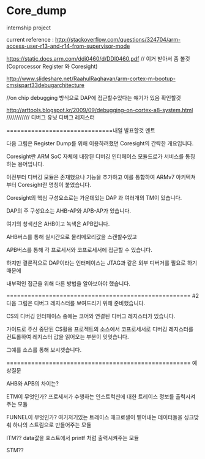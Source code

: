 # Core_dump
internship project


current reference : http://stackoverflow.com/questions/324704/arm-access-user-r13-and-r14-from-supervisor-mode


https://static.docs.arm.com/ddi0460/d/DDI0460.pdf // 이거 받아서 좀 볼것 (Coprocessor Register 와 Coresight)

http://www.slideshare.net/RaahulRaghavan/arm-cortex-m-bootup-cmsispart33debugarchitecture

//on chip debugging 방식으로 DAP에 접근할수있다는 얘기가 있음 확인할것


http://arttools.blogspot.kr/2009/09/debugging-on-cortex-a8-system.html
//////////// 디버그 유닛 디버그 레지스터




==============================내일 발표할것 멘트

다음 그림은 Register Dump를 위해 이용하려했던 Coresight의 간략한 개요입니다.

Coresight란 ARM SoC 자체에 내장된 디버깅 인터페이스 모듈드로가 서비스를 통칭하는 용어입니다.

이전부터 디버깅 모듈은 존재했으나 기능을 추가하고 이를 통합하여 ARMv7 아키텍쳐부터 Coresight란 명칭이 붙었습니다.

Coresight의 핵심 구성요소로는 가운데있는 DAP 과 여러개의 TM이 있습니다.


DAP의 주 구성요소는 AHB-AP와 APB-AP가 있습니다.

여기의 청색선은 AHB이고 녹색은 APB입니다.

AHB버스를 통해 실시간으로 물리메모리값을 스캔할수있고

APB버스를 통해 각 프로세서와 코프로세서에 접근할 수 있습니다.


하지만 결론적으로 DAP이라는 인터페이스는 JTAG과 같은 외부 디버거를 필요로 하기때문에

내부적인 접근을 위해 다른 방법을 알아보아야 했습니다.

====================================================
#2
다음 그림은 디버그 레지스터를 보여드리기 위해 준비했습니다.

CS의 디버깅 인터페이스 중에는 코어와 연결된 디버그 레지스터가 있습니다.

가이드로 주신 중단된 CS활용 프로젝트의 소스에서 코프로세서로 디버깅 레지스터를 컨트롤하여 레지스터 값을 읽어오는 부분이 잇엇습니다.

그예를 소스를 통해 보시겟습니다.

====================================================
예상질문

AHB와 APB의 차이는?

ETM이 무엇인가? 프로세서가 수행하는 인스트럭션에 대한 트레이스 정보를 출력시켜주는 모듈

FUNNEL이 무엇인가? 여기저기있는 트레이스 매크로셀이 뱉어내는 데이터들을 싱크맞춰 하나의 스트림으로 만들어주는 모듈

ITM?? data값을 호스트에서 printf 처럼 출력시켜주는 모듈

STM??


